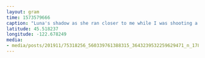 ```yaml
---
layout: gram
time: 1573579666
caption: "Luna's shadow as she ran closer to me while I was shooting a pano! So cool. 🤓"
latitude: 45.518237
longitude: -122.678249
media:
- media/posts/201911/75318256_560339761388315_3643239532259629471_n_17892738598413448.jpg
---
```

